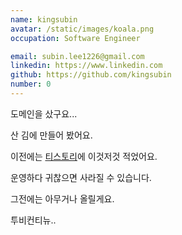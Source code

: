 ```yaml
---
name: kingsubin
avatar: /static/images/koala.png
occupation: Software Engineer

email: subin.lee1226@gmail.com
linkedin: https://www.linkedin.com
github: https://github.com/kingsubin
number: 0
---
```


도메인을 샀구요...

산 김에 만들어 봤어요.

이전에는 [티스토리](https://kingsubin.tistory.com/)에 이것저것 적었어요.

운영하다 귀찮으면 사라질 수 있습니다.

그전에는 아무거나 올릴게요.

투비컨티뉴..